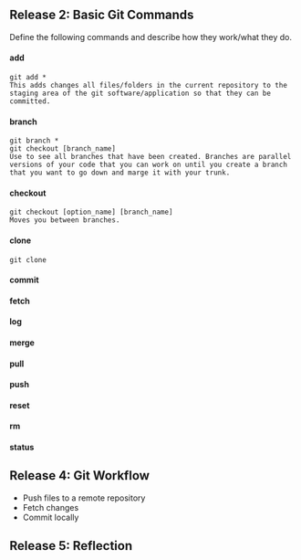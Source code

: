 ## Release 2: Basic Git Commands
Define the following commands and describe how they work/what they do.  


#### add
<!-- Your defnition here -->
	git add * 
	This adds changes all files/folders in the current repository to the staging area of the git software/application so that they can be committed.
#### branch
<!-- Your defbranch nition here -->
	git branch *
	git checkout [branch_name]
	Use to see all branches that have been created. Branches are parallel versions of your code that you can work on until you create a branch that you want to go down and marge it with your trunk. 
#### checkout
<!-- Your defnition here -->
	git checkout [option_name] [branch_name]
	Moves you between branches.  

#### clone
<!-- Your defnition here -->
	git clone 
	

#### commit
<!-- Your defnition here -->

#### fetch
<!-- Your defnition here -->

#### log
<!-- Your defnition here -->

#### merge
<!-- Your defnition here -->

#### pull
<!-- Your defnition here -->

#### push
<!-- Your defnition here -->

#### reset
<!-- Your defnition here -->

#### rm
<!-- Your defnition here -->

#### status


## Release 4: Git Workflow

- Push files to a remote repository
- Fetch changes
- Commit locally

## Release 5: Reflection